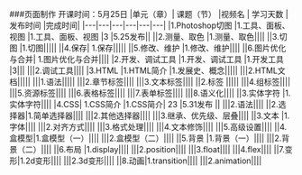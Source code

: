
###页面制作  开课时间：5月25日
|单元（章）| 课题（节） |视频名 | 学习天数 | 发布时间 |完成时间|
|---|---|---|---|---|---|
|1.Photoshop切图	|1.工具、面板、视图	|1.工具、面板、视图	|3	|5.25发布||
||2.测量、取色	|1.测量、取色||||
||3.切图	|1.切图|||||
||4.保存|	1.保存|||||
||5.修改、维护	|1.修改、维护||||
||6.图片优化与合并|	1.图片优化与合并||||
|2.开发、调试工具	|1.开发、调试工具	|1.开发工具	|3|||
|||2.调试工具||||
|3.HTML	|1.HTML简介	|1.发展史、概念|||||
|||2.HTML文档|||||
|||1.语法|||||
|||2.章节标签||||
|||3.文本标签||||
||2.标签	|||||
|||4.组标签||||
|||5.资源标签||||
|||6.表格标签||||
|||7.表单标签||||
|||8.语义化||||
||3.实体字符	|1.实体字符||||
|4.CSS|	1.CSS简介	|1.CSS简介|	23	|5.31发布 ||
|||2.语法||||
||2.选择器|1.简单选择器||||
|||2.其他选择器||||
|||3.继承、优先级、层叠||||
||3.文本	|1.字体||||
|||2.对齐方式||||
|||3.格式处理||||
|||4.文本修饰||||
|||5.高级设置||||
||4.盒模型|1.盒模型（一）||||
|||2.盒模型（二）||||
||5.背景	|1.背景（一）||||
|||2.背景（二）||||
||6.布局	|1.display||||
|||2.position||||
|||3.float||||
|||4.flex||||
||7.变形|1.2d变形||||
|||2.3d变形||||
||8.动画|1.transition||||
|||2.animation||||